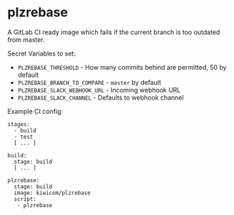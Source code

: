 # plzrebase

A GitLab CI ready image which fails if the current branch is too outdated
from master.


Secret Variables to set:
 - `PLZREBASE_THRESHOLD` - How many commits behind are permitted, 50 by default
 - `PLZREBASE_BRANCH_TO_COMPARE` - `master` by default
 - `PLZREBASE_SLACK_WEBHOOK_URL` - Incoming webhook URL
 - `PLZREBASE_SLACK_CHANNEL` - Defaults to webhook channel


Example CI config:

```
stages:
  - build
  - test
  [ ... ]

build: 
  stage: build
  [ ... ]

plzrebase:
  stage: build
  image: kiwicom/plzrebase
  script:
   - plzrebase
```
